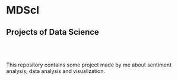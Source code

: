 # MDScI
## Projects of Data Science
<br>
<br>
<br>
This repository contains some project made by me about sentiment analysis, data analysis and visualization.

